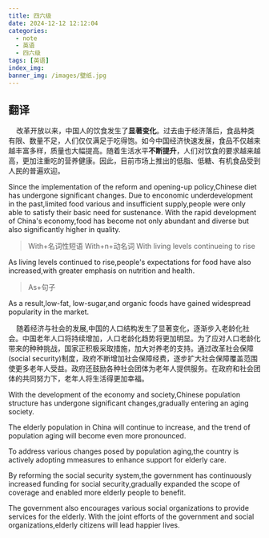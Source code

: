 ```yaml
---
title: 四六级
date: 2024-12-12 12:12:04
categories:
  - note
  - 英语
  - 四六级
tags: [英语]
index_img:
banner_img: /images/壁纸.jpg
---
```


## 翻译

&nbsp;&nbsp;&nbsp;&nbsp;改革开放以来，中国人的饮食发生了**显著变化**。过去由于经济落后，食品种类有限、数量不足，人们仅仅满足于吃得饱。如今中国经济快速发展，食品不仅越来越丰富多样，质量也大幅提高。随着生活水平**不断提升**，人们对饮食的要求越来越高，更加注重吃的营养健康。因此，目前市场上推出的低脂、低糖、有机食品受到人民的普遍欢迎。

Since the implementation of the reform and opening-up policy,Chinese diet has undergone significant changes.
Due to enconomic underdevelopment in the past,limited food various and insufficient supply,people were only able to satisfy their basic need for sustenance.
With the rapid development of China's economy,food has become not only abundant and diverse but also significantly higher in quality.

> With+名词性短语
> With+n+动名词 With living levels continueing to rise

As living levels continued to rise,people's expectations for food have also increased,with greater emphasis on nutrition and health.
> As+句子

As a result,low-fat, low-sugar,and organic foods have gained widespread popularity in the market.

&nbsp;&nbsp;&nbsp;&nbsp;随着经济与社会的发展,中国的人口结构发生了显著变化，逐渐步入老龄化社会。中国老年人口将持续增加，人口老龄化趋势将更加明显。为了应对人口老龄化带来的种种挑战，国家正积极采取措施，加大对养老的支持。通过改革社会保障(social security)制度，政府不断增加社会保障经费，逐步扩大社会保障覆盖范围使更多老年人受益。政府还鼓励各种社会团体为老年人提供服务。在政府和社会团体的共同努力下，老年人将生活得更加幸福。

With the development of the economy and society,Chinese population structure has undergone significant changes,gradually entering an aging society.

The elderly population in China will continue to increase, and the trend of population aging will become even more pronounced.

To address various changes posed by population aging,the country is actively adopting mmeasures to enhance support for elderly care.

By reforming the social security system,the government has continuously increased funding for social security,gradually expanded the scope of coverage and enabled more elderly people to benefit.

The government also encourages various social organizations to provide services for the elderly. With the joint efforts of the government and social organizations,elderly citizens will lead happier lives.